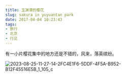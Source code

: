 ```yaml
---
title: 玉渊潭的樱花
slug: sakura in yuyuantan park
date: 2017-04-04 10:23:43
tags:
- 旅行
- 北京
- 行见
---
```


有一小片樱花集中的地方还是不错的，风来，落英缤纷。

![2023-08-25-11-27-14-2FC4E1F6-5DDF-4F5A-B952-B12F45516E5B_1_105_c](https://raw.githubusercontent.com/xbot/image-hosting/master/blog/20230825112714000-c4e70bbe36c8a50c4f0765567ea065b2.avif)